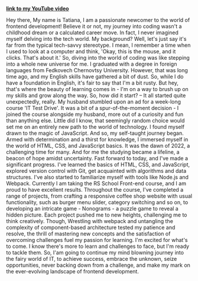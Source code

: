 **[link to my YouTube video](https://youtu.be/uJQMlCJasOU)**


Hey there, My name is Tatiana, I am a passionate newcomer to the world of frontend development!
Believe it or not, my journey into coding wasn't a childhood dream or a calculated career move. In fact, I never imagined myself delving into the tech world. My background? 
Well, let's just say it's far from the typical tech-savvy stereotype. I mean, I remember a time when I used to look at a computer and think, 'Okay, this is the mouse, and it clicks. That's about it.' 
So, diving into the world of coding was like stepping into a whole new universe for me. 
I graduated with a degree in foreign languages from Fedkovech Chernovtsy University. However, that was long time ago, and my English skills have gathered a bit of dust. 
So, while I do have a foundation in English, it's fair to say that I'm a bit rusty. But hey, that's where the beauty of learning comes in - I'm on a way to brush up on my skills and grow along the way.
So, how did it start? – 
It all started quite unexpectedly, really. My husband stumbled upon an ad for a week-long course 'IT Test Drive'. It was a bit of a spur-of-the-moment decision - I joined the course alongside my husband, more out of a curiosity and fun than anything else. Little did I know, that seemingly random choice would set me on an entirely new path to the world of technology.
I found myself drawn to the magic of JavaScript. And so, my self-taught journey began. Armed with determination and a thirst for knowledge, I immersed myself in the world of HTML, CSS, and JavaScript basics. It was the dawn of 2022, a challenging time for many. And for me the studying became a lifeline, a beacon of hope amidst uncertainty.
Fast forward to today, and I've made a significant progress. I've learned the basics of HTML, CSS, and JavaScript, explored version control with Git, get acquainted with algorithms and data structures. I've also started to familiarize myself with tools like Node.js and Webpack.
Currently I am taking the RS School Front-end course, and I am proud to have excellent results. Throughout the course, I've completed a range of projects, from crafting a responsive coffee shop website with usual functionality, such as burger menu slider, category switching and so on, to developing an intricate game -  Nonograms - a puzzle game to reveal a hidden picture. 
Each project pushed me to new heights, challenging me to think creatively.
Though, Wrestling with webpack and untangling the complexity of component-based architecture tested my patience and resolve, the thrill of mastering new concepts and the satisfaction of overcoming challenges fuel my passion for learning. 
I'm excited for what's to come. I know there's more to learn and challenges to face, but I'm ready to tackle them. 
So, I'am going to continue my mind blowning journey into the fairy world of IT, to achieve success, embrace the unknown, seize opportunities, never backing down from a challenge, and make my mark on the ever-evolving landscape of frontend development.


